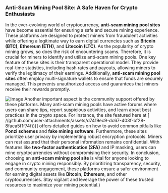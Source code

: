 ### Anti-Scam Mining Pool Site: A Safe Haven for Crypto Enthusiasts
In the ever-evolving world of cryptocurrency, **anti-scam mining pool sites** have become essential for ensuring a safe and secure mining experience. These platforms are designed to protect miners from fraudulent activities while offering a legitimate way to earn digital currencies such as **Bitcoin (BTC)**, **Ethereum (ETH)**, and **Litecoin (LTC)**. As the popularity of crypto mining grows, so does the risk of encountering scams. Therefore, it is crucial for miners to identify and utilize anti-scam mining pools.
One key feature of these sites is their transparent operational model. They provide real-time statistics, including hash rates and payouts, allowing miners to verify the legitimacy of their earnings. Additionally, **anti-scam mining pool sites** often employ multi-signature wallets to ensure that funds are securely managed. This prevents unauthorized access and guarantees that miners receive their rewards promptly.

![Image](https://github.com/user-attachments/assets/d7419ec9-dc67-403f-bf28-8faea5f1f74f)
Another important aspect is the community support offered by these platforms. Many anti-scam mining pools have active forums where users can share tips, report suspicious activities, and learn about best practices in the crypto space. For instance, the site featured here at [ //github.com/user-attachments/assets/d7419ec9-dc67-403f-bf28-8faea5f1f74f)))] offers detailed guides on how to avoid common pitfalls like **Ponzi schemes** and **fake mining software**.
Furthermore, these sites prioritize user privacy by implementing robust encryption protocols. Miners can rest assured that their personal information remains confidential. With features like **two-factor authentication (2FA)** and IP masking, users can mine cryptocurrencies without compromising their security.
In conclusion, choosing an **anti-scam mining pool site** is vital for anyone looking to engage in crypto mining responsibly. By prioritizing transparency, security, and community engagement, these platforms ensure a safer environment for earning digital assets like **Bitcoin**, **Ethereum**, and other cryptocurrencies. Stay vigilant and leverage the power of these trusted resources to maximize your mining potential.)
